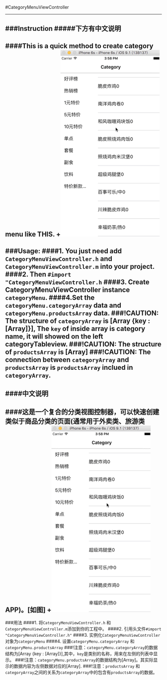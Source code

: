 #CategoryMenuViewController

---------------------------
###Instruction
#####下方有中文说明
--
####This is a quick method to create category menu like THIS.
+![](https://github.com/Kito0615/CategoryMenuViewController/raw/master/menu.gif) 
---
###Usage:
####1. You just need add `CategoryMenuViewController.h` and `CategoryMenuViewController.m` into your project.
####2. Then `#import "CategoryMenuViewController.h`
####3. Create CategoryMenuViewController instance `categoryMenu`.
####4.Set the `categoryMenu.categoryArray` data and `categoryMenu.productsArray` data.
###!CAUTION: The structure of `categoryArray` is [Array {key : [Array]}], The `key` of inside array is category name, it will showed on the left categoryTableview.
###!CAUTION: The structure of `productsArray` is [Array]
###!CAUTION: The connection between `categoryArray` and `productsArray` is `productsArray` inclued in `categoryArray`.
---------------------------
####中文说明
--
####这是一个复合的分类视图控制器，可以快速创建类似于商品分类的页面(通常用于外卖类、旅游类APP)。[如图]
+![](https://github.com/Kito0615/CategoryMenuViewController/raw/master/menu.gif) 
---
###用法
####1. 将`CategoryMenuViewController.h` 和 `CategoryMenuViewController.m`添加到你的工程中。
####2. 引用头文件`#import "CategoryMenuViewController.h"`
####3. 实例化`CategoryMenuViewController`对象为`categoryMenu`
####4. 设置`categoryMenu.categoryArray` 和 `categoryMenu.productsArray`
###!注意：`categoryMenu.categoryArray`的数据结构为[Array {key : [Array]}],其中，`key`是类别的名称，用来在左侧的列表中显示。
###!注意：`categoryMenu.productsArray`的数据结构为[Array]。其实际显示的数据内容为左侧数据对应的[Array].
###!注意：`productsArray` 和 `categoryArray`之间的关系为`categoryArray`中的包含有`productsArray`的数据。
